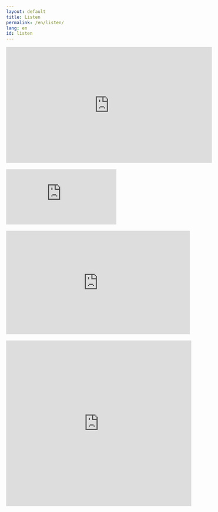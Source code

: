 ```yaml
---
layout: default
title: Listen
permalink: /en/listen/
lang: en
id: listen
---
```





<div class="video">
<iframe width="560" height="315" src="https://www.youtube.com/embed/JCnfQejWKLs" frameborder="0" allow="accelerometer; autoplay; encrypted-media; gyroscope; picture-in-picture" allowfullscreen></iframe>
</div>

<br/>


<div class="video">
<iframe src="https://player.vimeo.com/video/123874424?color=ffffff&byline=0&portrait=0"  frameborder="0" webkitallowfullscreen mozallowfullscreen allowfullscreen></iframe>
</div>

<br/>

<div class="video">
<iframe src="https://player.vimeo.com/video/124854081?color=ffffff&byline=0&portrait=0" width="500" height="281" frameborder="0" webkitallowfullscreen mozallowfullscreen allowfullscreen></iframe>
</div>

<br/>

<div class="video">
<iframe width="100%" height="450" scrolling="no" frameborder="no" src="https://w.soundcloud.com/player/?url=https%3A//api.soundcloud.com/playlists/103541231&amp;auto_play=false&amp;hide_related=false&amp;show_comments=true&amp;show_user=false&amp;show_artwork=false&amp;show_reposts=false&amp;visual=true"></iframe>
</div>
